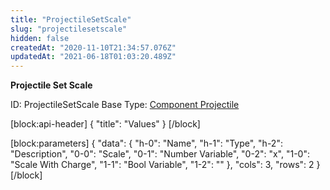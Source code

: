 ```yaml
---
title: "ProjectileSetScale"
slug: "projectilesetscale"
hidden: false
createdAt: "2020-11-10T21:34:57.076Z"
updatedAt: "2021-06-18T01:03:20.489Z"
---
```

**Projectile Set Scale**


ID: ProjectileSetScale
Base Type: [Component Projectile](doc:componentprojectile)

[block:api-header]
{
  "title": "Values"
}
[/block]

[block:parameters]
{
  "data": {
    "h-0": "Name",
    "h-1": "Type",
    "h-2": "Description",
    "0-0": "Scale",
    "0-1": "Number Variable",
    "0-2": "x",
    "1-0": "Scale With Charge",
    "1-1": "Bool Variable",
    "1-2": ""
  },
  "cols": 3,
  "rows": 2
}
[/block]